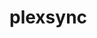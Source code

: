 # plexsync

<!--
[![npm](https://img.shields.io/npm/v/plexsync)](https://www.npmjs.com/package/plexsync)
![npm bundle size](https://img.shields.io/bundlephobia/minzip/plexsync)
![node-current](https://img.shields.io/node/v/plexsync)
[![Codecov](https://img.shields.io/codecov/c/github/BeeeQueue/plexsync?token=TOKEN_HERE)](https://app.codecov.io/github/BeeeQueue/plexsync)
-->